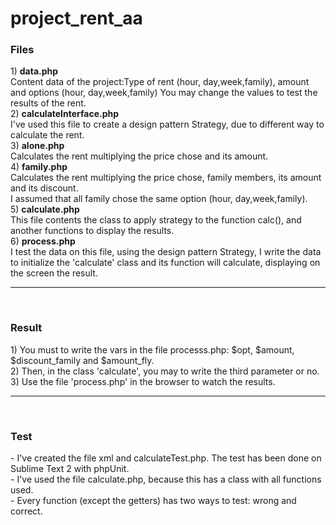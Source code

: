 # project_rent_aa
<h3>Files</h3>
1) <b>data.php</b><br/> 
  Content data of the project:Type of rent (hour, day,week,family), amount and options (hour, day,week,family) 
  You may change the values to test the results of the rent.<br/>
2) <b>calculateInterface.php</b><br/>
    I've used this file to create a design pattern Strategy, due to different way to calculate the rent.<br/>
3) <b>alone.php</b><br/>
    Calculates the rent multiplying the price chose and its amount.<br/>
4) <b>family.php</b><br/>
    Calculates the rent multiplying the price chose, family members, its amount and its discount.<br/>
    I assumed that all family chose the same option (hour, day,week,family).<br/>
5) <b>calculate.php</b><br/>
  This file contents the class to apply strategy to the function calc(), and another functions to display the results.<br/>
6) <b>process.php</b><br/>
I test the data on this file, using the design pattern Strategy, I write the data to initialize the 'calculate' class and its function will calculate, displaying on the screen the result.
<br/><hr/><br/>
<h3>Result</h3>
  1) You must to write the vars in the file processs.php: $opt,	$amount,	$discount_family and $amount_fly.<br/>
  2) Then, in the class 'calculate', you may to write the third parameter or no.<br/>
  3) Use the file 'process.php' in the browser to watch the results.
<br/><hr/><br/>
<h3>Test</h3>
- I've created the file xml and calculateTest.php. The test has been done on Sublime Text 2 with phpUnit.<br/>
- I've used the file calculate.php, because this has a class with all functions used.<br/>
- Every function (except the getters) has two ways to test: wrong and correct.
